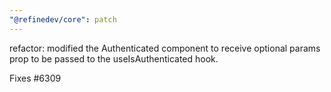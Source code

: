 ```yaml
---
"@refinedev/core": patch
---
```


refactor: modified the Authenticated component to receive optional params prop to be passed to the useIsAuthenticated hook.

Fixes #6309
